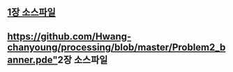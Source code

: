 ## <A href="https://github.com/Hwang-chanyoung/processing/blob/master/Problem1_drawing_pen.pde">1장 소스파일</A>
## <https://github.com/Hwang-chanyoung/processing/blob/master/Problem2_banner.pde">2장 소스파일</A>

